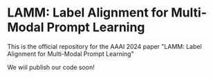 # LAMM: Label Alignment for Multi-Modal Prompt Learning
This is the official repository for the AAAI 2024 paper "LAMM: Label Alignment for Multi-Modal Prompt Learning"

We wiil publish our code soon!
